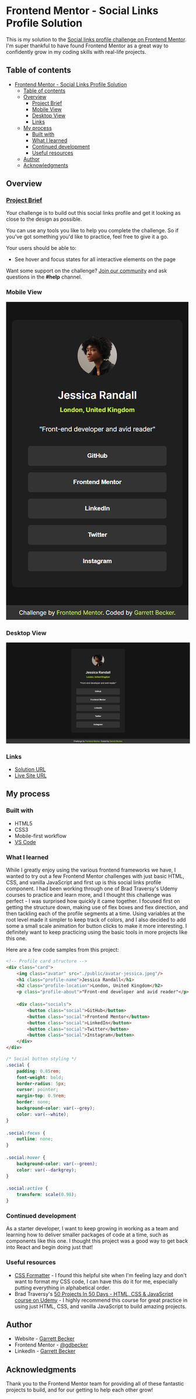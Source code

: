 # Frontend Mentor - Social Links Profile Solution

This is my solution to the [Social links profile challenge on Frontend Mentor](https://www.frontendmentor.io/challenges/social-links-profile-UG32l9m6dQ). I'm super thankful to have found Frontend Mentor as a great way to confidently grow in my coding skills with real-life projects. 

## Table of contents

- [Frontend Mentor - Social Links Profile Solution](#frontend-mentor---social-links-profile-solution)
	- [Table of contents](#table-of-contents)
	- [Overview](#overview)
		- [Project Brief](#project-brief)
		- [Mobile View](#mobile-view)
		- [Desktop View](#desktop-view)
		- [Links](#links)
	- [My process](#my-process)
		- [Built with](#built-with)
		- [What I learned](#what-i-learned)
		- [Continued development](#continued-development)
		- [Useful resources](#useful-resources)
	- [Author](#author)
	- [Acknowledgments](#acknowledgments)

## Overview

### [Project Brief](./project%20brief/)

Your challenge is to build out this social links profile and get it looking as close to the design as possible.

You can use any tools you like to help you complete the challenge. So if you've got something you'd like to practice, feel free to give it a go.

Your users should be able to: 

- See hover and focus states for all interactive elements on the page

Want some support on the challenge? [Join our community](https://www.frontendmentor.io/community) and ask questions in the **#help** channel.

### Mobile View

![](./social-links-profile-mobile.jpg)

### Desktop View

![](./social-links-profile-desktop.jpg)

### Links

- [Solution URL]()
- [Live Site URL](https://social-links-profile-gdbecker.netlify.app)

## My process

### Built with

- HTML5
- CSS3
- Mobile-first workflow
- [VS Code](https://code.visualstudio.com)

### What I learned

While I greatly enjoy using the various frontend frameworks we have, I wanted to try out a few Frontend Mentor challenges with just basic HTML, CSS, and vanilla JavaScript and first up is this social links profile component. I had been working through one of Brad Traversy's Udemy courses to practice and learn more, and I thought this challenge was perfect - I was surprised how quickly it came together. I focused first on getting the structure down, making use of flex boxes and flex direction, and then tackling each of the profile segments at a time. Using variables at the root level made it simpler to keep track of colors, and I also decided to add some a small scale animation for button clicks to make it more interesting. I definitely want to keep practicing using the basic tools in more projects like this one.

Here are a few code samples from this project:

```html
<!-- Profile card structure -->
<div class="card">
	<img class="avatar" src="./public/avatar-jessica.jpeg"/>
	<h1 class="profile-name">Jessica Randall</h1>
	<h2 class="profile-location">London, United Kingdom</h2>
	<p class="profile-about">"Front-end developer and avid reader"</p>

	<div class="socials">
		<button class="social">GitHub</button>
		<button class="social">Frontend Mentor</button>
		<button class="social">LinkedIn</button>
		<button class="social">Twitter</button>
		<button class="social">Instagram</button>
	</div>
</div>
```

```css
/* Social button styling */
.social {
	padding: 0.85rem;
	font-weight: bold;
	border-radius: 5px;
	cursor: pointer;
	margin-top: 0.9rem;
	border: none;
	background-color: var(--grey);
	color: var(--white);
}

.social:focus {
	outline: none;
}

.social:hover {
	background-color: var(--green);
	color: var(--darkgrey);
}

.social:active {
	transform: scale(0.98);
}
```

### Continued development

As a starter developer, I want to keep growing in working as a team and learning how to deliver smaller packages of code at a time, such as components like this one. I thought this project was a good way to get back into React and begin doing just that!

### Useful resources

- [CSS Formatter](http://www.lonniebest.com/FormatCSS/) - I found this helpful site when I'm feeling lazy and don't want to format my CSS code, I can have this do it for me, especially putting everything in alphabetical order.
- Brad Traversy's [50 Projects In 50 Days - HTML, CSS & JavaScript course on Udemy](https://www.udemy.com/course/50-projects-50-days/) - I highly recommend this course for great practice in using just HTML, CSS, and vanilla JavaScript to build amazing projects.

## Author

- Website - [Garrett Becker]()
- Frontend Mentor - [@gdbecker](https://www.frontendmentor.io/profile/gdbecker)
- LinkedIn - [Garrett Becker](https://www.linkedin.com/in/garrett-becker-923b4a106/)

## Acknowledgments

Thank you to the Frontend Mentor team for providing all of these fantastic projects to build, and for our getting to help each other grow!